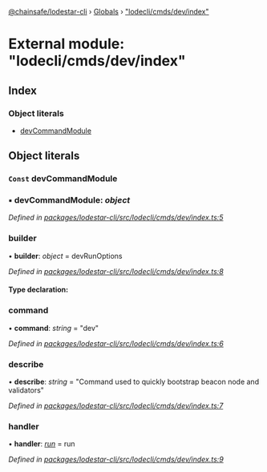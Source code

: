 [@chainsafe/lodestar-cli](../README.md) › [Globals](../globals.md) › ["lodecli/cmds/dev/index"](_lodecli_cmds_dev_index_.md)

# External module: "lodecli/cmds/dev/index"

## Index

### Object literals

* [devCommandModule](_lodecli_cmds_dev_index_.md#const-devcommandmodule)

## Object literals

### `Const` devCommandModule

### ▪ **devCommandModule**: *object*

*Defined in [packages/lodestar-cli/src/lodecli/cmds/dev/index.ts:5](https://github.com/ChainSafe/lodestar/blob/f41191172/packages/lodestar-cli/src/lodecli/cmds/dev/index.ts#L5)*

###  builder

• **builder**: *object* = devRunOptions

*Defined in [packages/lodestar-cli/src/lodecli/cmds/dev/index.ts:8](https://github.com/ChainSafe/lodestar/blob/f41191172/packages/lodestar-cli/src/lodecli/cmds/dev/index.ts#L8)*

#### Type declaration:

###  command

• **command**: *string* = "dev"

*Defined in [packages/lodestar-cli/src/lodecli/cmds/dev/index.ts:6](https://github.com/ChainSafe/lodestar/blob/f41191172/packages/lodestar-cli/src/lodecli/cmds/dev/index.ts#L6)*

###  describe

• **describe**: *string* = "Command used to quickly bootstrap beacon node and validators"

*Defined in [packages/lodestar-cli/src/lodecli/cmds/dev/index.ts:7](https://github.com/ChainSafe/lodestar/blob/f41191172/packages/lodestar-cli/src/lodecli/cmds/dev/index.ts#L7)*

###  handler

• **handler**: *[run](_lodecli_cmds_dev_run_.md#run)* = run

*Defined in [packages/lodestar-cli/src/lodecli/cmds/dev/index.ts:9](https://github.com/ChainSafe/lodestar/blob/f41191172/packages/lodestar-cli/src/lodecli/cmds/dev/index.ts#L9)*
